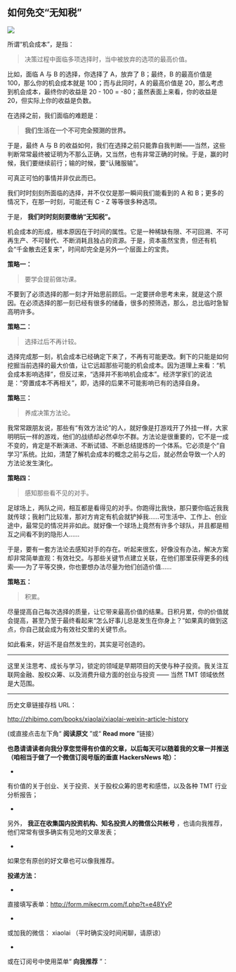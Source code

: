## 如何免交“无知税”
 ![](http://mmbiz.qpic.cn/mmbiz/BDcu2rMySicp4PiaMI0lhFHedPmgbicgLV6cogduz5q11aTtFj0P6TYKM9MTr6CvwRSUFDfA2iaZq5icoNnDnvgwMBQ/640?wx_fmt=jpeg&wxfrom=5)
<head><meta http-equiv="Content-Type" content="text/html; charset=utf-8"></head>
所谓“机会成本”，是指：

> 决策过程中面临多项选择时，当中被放弃的选项的最高价值。

比如，面临 A 与 B 的选择，你选择了 A，放弃了 B；最终，B 的最高价值是 100，那么你的机会成本就是 100；而与此同时，A 的最高价值是 20，那么考虑到机会成本，最终你的收益是 20 - 100 = -80；虽然表面上来看，你的收益是 20，但实际上你的收益是负数。

在选择之前，我们面临的难题是：

> **我们生活在一个不可完全预测的世界。**

于是，最终 A 与 B 的收益如何，我们在选择之前只能靠自我判断——当然，这些判断常常最终被证明为不那么正确，又当然，也有非常正确的时候。于是，赢的时候，我们要继续前行；输的时候，要“认赌服输”。

可真正可怕的事情并非仅此而已。

我们时时刻刻所面临的选择，并不仅仅是那一瞬间我们能看到的 A 和 B；更多的情况下，在那一时刻，可能还有 C - Z 等等很多种选项。

于是， **我们时时刻刻要缴纳“无知税”。**

机会成本的形成，根本原因在于时间的属性。它是一种稀缺有限、不可回溯、不可再生产、不可替代、不断消耗且独占的资源。于是，资本虽然宝贵，但还有机会“千金散去还复来”，时间却完全是另外一个层面上的宝贵。

**策略一：**

> 要学会提前做功课。

不要到了必须选择的那一刻才开始思前顾后。一定要拼命思考未来，就是这个原因。在必须选择的那一刻已经有很多的储备，很多的预筛选，那么，总比临时急智高明许多。

**策略二：**

> 选择过后不再计较。

选择完成那一刻，机会成本已经确定下来了，不再有可能更改。剩下的只能是如何挖掘当前选择的最大价值，让它远超那些可能的机会成本。因为道理上来看：“机会成本影响选择”，但反过来，“选择并不影响机会成本”。经济学家们的说法是：“旁置成本不再相关”，即，选择的后果不可能影响已有的选择自身。

**策略三：**

> 养成决策方法论。

我常常跟朋友说，那些有“有效方法论”的人，就好像是打游戏开了外挂一样，大家明明玩一样的游戏，他们的战绩却必然卓尔不群。方法论是很重要的，它不是一成不变的，肯定是不断演进、不断试错、不断总结提炼的一个体系。它必须是个“自学习”系统。比如，清楚了解机会成本的概念之前与之后，就必然会导致一个人的方法论发生演化。

**策略四：**

> 感知那些看不见的对手。

足球场上，两队之间，相互都是看得见的对手。你跑得比我快，那只要你临近我我就传球；我射门比较准，那对方肯定有机会就铲掉我……可生活中、工作上、创业途中，最常见的情况并非如此。就好像一个球场上竟然有许多个球队，并且都是相互之间看不到的隐形人……

于是，要有一套方法论去感知对手的存在。听起来很玄，好像没有办法，解决方案却非常简单直观：有效社交。与那些关键节点建立关联，在他们那里获得更多的线索——为了平等交换，你也要想办法尽量为他们创造价值……

**策略五：**

> 积累。

尽量提高自己每次选择的质量，让它带来最高价值的结果。日积月累，你的价值就会提高，甚至乃至于最终看起来“怎么好事儿总是发生在你身上？”如果真的做到这点，你自己就会成为有效社交里的关键节点。

如此看来，好运不是自然发生的，其实是可创造的。

* * *

这里关注思考、成长与学习，锁定的领域是早期项目的天使与种子投资。我关注互联网金融、股权众筹、以及消费升级方面的创业与投资 —— 当然 TMT 领域依然是大范围。



* * *

历史文章链接存档 URL：

http://zhibimo.com/books/xiaolai/xiaolai-weixin-article-history

(或直接点击左下角“ **阅读原文** ”或“ **Read more** ”链接）

**也恳请请读者向我分享您觉得有价值的文章，以后每天可以随着我的文章一并推送（咱相当于做了一个微信订阅号版的垂直 HackersNews 哈）：**

- 

有价值的关于创业、关于投资、关于股权众筹的思考和感悟，以及各种 TMT 行业分析报告；

- 

另外， **我正在收集国内投资机构、知名投资人的微信公共帐号** ，也请向我推荐，他们常常有很多确实有见地的文章发表；

- 

如果您有原创的好文章也可以像我推荐。

**投递方法：**

- 

直接填写表单：http://form.mikecrm.com/f.php?t=e48YyP

- 

或加我的微信： xiaolai （平时确实没时间闲聊，请原谅）

- 

或在订阅号中使用菜单“ **向我推荐** ”：



